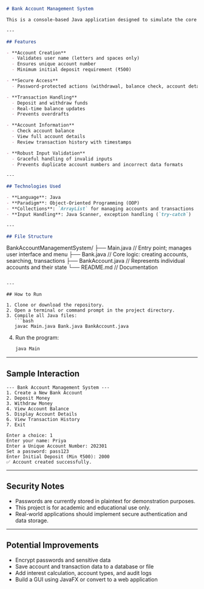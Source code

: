 

```markdown
# Bank Account Management System

This is a console-based Java application designed to simulate the core functionality of a simple banking system. It enables users to manage bank accounts, perform secure transactions, and access account details. The project emphasizes modular design and object-oriented principles.

---

## Features

- **Account Creation**  
  - Validates user name (letters and spaces only)  
  - Ensures unique account number  
  - Minimum initial deposit requirement (₹500)

- **Secure Access**  
  - Password-protected actions (withdrawal, balance check, account details, transaction history)

- **Transaction Handling**  
  - Deposit and withdraw funds  
  - Real-time balance updates  
  - Prevents overdrafts

- **Account Information**  
  - Check account balance  
  - View full account details  
  - Review transaction history with timestamps

- **Robust Input Validation**  
  - Graceful handling of invalid inputs  
  - Prevents duplicate account numbers and incorrect data formats

---

## Technologies Used

- **Language**: Java  
- **Paradigm**: Object-Oriented Programming (OOP)  
- **Collections**: `ArrayList` for managing accounts and transactions  
- **Input Handling**: Java Scanner, exception handling (`try-catch`)

---

## File Structure

```

BankAccountManagementSystem/
├── Main.java           // Entry point; manages user interface and menu
├── Bank.java           // Core logic: creating accounts, searching, transactions
├── BankAccount.java    // Represents individual accounts and their state
└── README.md           // Documentation

````

---

## How to Run

1. Clone or download the repository.
2. Open a terminal or command prompt in the project directory.
3. Compile all Java files:
   ```bash
   javac Main.java Bank.java BankAccount.java
````

4. Run the program:

   ```bash
   java Main
   ```

---

## Sample Interaction

```
--- Bank Account Management System ---
1. Create a New Bank Account
2. Deposit Money
3. Withdraw Money
4. View Account Balance
5. Display Account Details
6. View Transaction History
7. Exit

Enter a choice: 1
Enter your name: Priya
Enter a Unique Account Number: 202301
Set a password: pass123
Enter Initial Deposit (Min ₹500): 2000
✅ Account created successfully.
```

---

## Security Notes

* Passwords are currently stored in plaintext for demonstration purposes.
* This project is for academic and educational use only.
* Real-world applications should implement secure authentication and data storage.

---

## Potential Improvements

* Encrypt passwords and sensitive data
* Save account and transaction data to a database or file
* Add interest calculation, account types, and audit logs
* Build a GUI using JavaFX or convert to a web application
